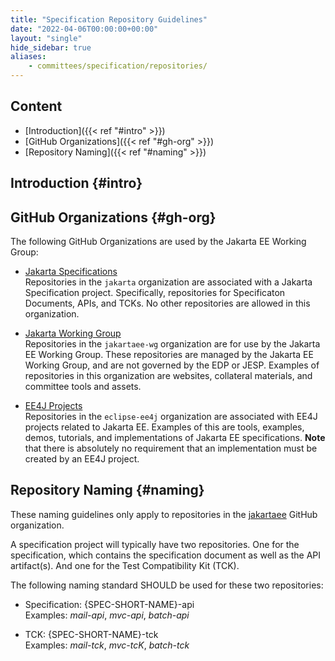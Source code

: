 ```yaml
---
title: "Specification Repository Guidelines"
date: "2022-04-06T00:00:00+00:00"
layout: "single"
hide_sidebar: true
aliases:
    - committees/specification/repositories/
---
```


## Content

- [Introduction]({{< ref "#intro" >}})
- [GitHub Organizations]({{< ref "#gh-org" >}})
- [Repository Naming]({{< ref "#naming" >}})

## Introduction {#intro}

## GitHub Organizations {#gh-org}

The following GitHub Organizations are used by the Jakarta EE Working Group:

- [Jakarta Specifications](https://github.com/jakartaee/) \
Repositories in the `jakarta` organization are associated with a Jakarta Specification project.
Specifically, repositories for Specificaton Documents, APIs, and TCKs.
No other repositories are allowed in this organization.

- [Jakarta Working Group](https://github.com/jakartaee-wg/) \
Repositories in the `jakartaee-wg` organization are for use by the Jakarta EE Working Group.
These repositories are managed by the Jakarta EE Working Group, and are not governed by the EDP or JESP.
Examples of repositories in this organization are websites, collateral materials, and committee tools and assets.

- [EE4J Projects](https://github.com/eclipse-ee4j/) \
Repositories in the `eclipse-ee4j` organization are associated with EE4J projects related to Jakarta EE.
Examples of this are tools, examples, demos, tutorials, and implementations of Jakarta EE specifications.
**Note** that there is absolutely no requirement that an implementation must be created by an EE4J project.

## Repository Naming {#naming}

These naming guidelines only apply to repositories in the [jakartaee](https://github.com/jakartaee/) GitHub organization.

A specification project will typically have two repositories. One for the specification, which contains the specification document as well as the API artifact(s). And one for the Test Compatibility Kit (TCK).

The following naming standard SHOULD be used for these two repositories:

- Specification: {SPEC-SHORT-NAME}-api \
Examples: *mail-api*, *mvc-api*, *batch-api*

- TCK: {SPEC-SHORT-NAME}-tck \
Examples: *mail-tck*, *mvc-tcK*, *batch-tck*




